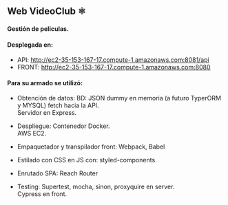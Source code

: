 ## Web VideoClub ⚛️

#### Gestión de peliculas.  
	
#### Desplegada en: 
	
  * API: http://ec2-35-153-167-17.compute-1.amazonaws.com:8081/api
  * FRONT: http://ec2-35-153-167-17.compute-1.amazonaws.com:8080
    
#### Para su armado se utilizó:
	
  * Obtención de datos:
       BD: JSON dummy en memoria (a futuro TyperORM y MYSQL)
       fetch hacia la API.  
       Servidor en Express.  
       
  * Despliegue:
       Contenedor Docker.  
       AWS EC2.  
  
  * Empaquetador y transpilador front:
       Webpack, Babel
			
  * Estilado con CSS en JS con:
       styled-components

  * Enrutado SPA:
       Reach Router
			
  * Testing:
       Supertest, mocha, sinon, proxyquire en server.  
       Cypress en front.  
